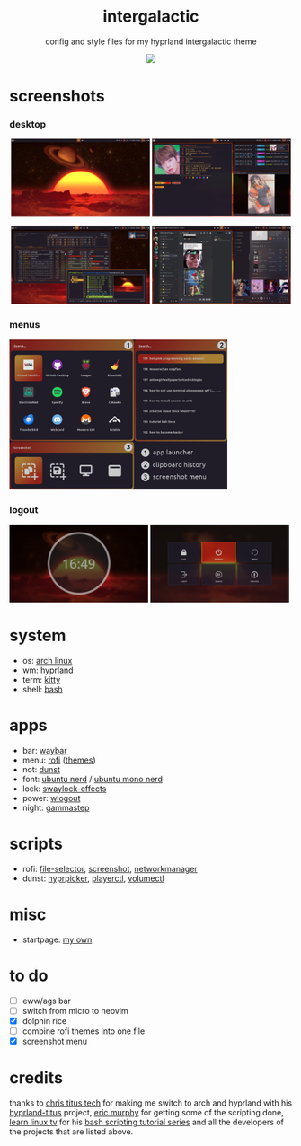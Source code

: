 <div align="center">
 <h1>intergalactic</h1>
 <p>config and style files for my hyprland intergalactic theme</p>
 <a href="https://github.com/zemmsoares/awesome-rices"> <img src="https://raw.githubusercontent.com/zemmsoares/awesome-rices/main/assets/awesome-rice-badge.svg"></a>
</div>
 
 # screenshots
 
 ### desktop
 
 <div align="center">
 <p><img width=49% src="/screenshots/screenshot1.png"/> <img width=49% src="/screenshots/screenshot2.png"/></p>
 <p><img width=49% src="/screenshots/screenshot3.png"/> <img width=49% src="/screenshots/screenshot4.png"/></p>
 </div>
 
 ### menus
 
  <p><img width=77% src="/screenshots/screenshot5.png"/></p>
 
 ### logout
 
<p><img width=49% src="/screenshots/screenshot7.png"/> <img width=49% src="/screenshots/screenshot6.png"/></p>
 
 # system
 - os: [arch linux](https://archlinux.org)
 - wm: [hyprland](https://github.com/hyprwm/Hyprland)
 - term: [kitty](https://github.com/kovidgoyal/kitty)
 - shell: [bash](https://www.gnu.org/software/bash/)

 # apps
 - bar: [waybar](https://github.com/Alexays/Waybar)
 - menu: [rofi](https://github.com/davatorium/rofi) ([themes](https://github.com/adi1090x/rofi))
 - not: [dunst](https://github.com/dunst-project/dunst)
 - font: [ubuntu nerd](https://www.nerdfonts.com/font-downloads) / [ubuntu mono nerd](https://www.nerdfonts.com/font-downloads)
 - lock: [swaylock-effects](https://github.com/mortie/swaylock-effects)
 - power: [wlogout](https://github.com/ArtsyMacaw/wlogout)
 - night: [gammastep](https://gitlab.com/chinstrap/gammastep)

 # scripts
 - rofi: [file-selector](https://gitlab.com/matclab/rofi-file-selector/-/tree/master/), [screenshot](https://github.com/cafreo/hyprland-intergalactic/blob/main/scripts/rofi/rofi-screenshot.sh), [networkmanager](https://github.com/cafreo/hyprland-intergalactic/blob/main/scripts/rofi/rofi-networkmanager.sh)
 - dunst: [hyprpicker](https://github.com/hyprwm/hyprpicker), [playerctl](https://github.com/cafreo/hyprland-intergalactic/blob/main/scripts/dunst/dunst_playerctl.sh), [volumectl](https://github.com/cafreo/hyprland-intergalactic/blob/main/scripts/dunst/dunst_volumectl.sh)

 # misc

 - startpage: [my own](https://github.com/cafreo/startpage)
 
 # to do
 - [ ] eww/ags bar
 - [ ] switch from micro to neovim
 - [x] dolphin rice
 - [ ] combine rofi themes into one file
 - [x] screenshot menu

 # credits
thanks to [chris titus tech](https://github.com/ChrisTitusTech) for making me switch to arch and hyprland with his [hyprland-titus](https://github.com/ChrisTitusTech/hyprland-titus) project, [eric murphy](https://github.com/ericmurphyxyz) for getting some of the scripting done, [learn linux tv](https://www.youtube.com/channel/UCxQKHvKbmSzGMvUrVtJYnUA) for his [bash scripting tutorial series](https://www.youtube.com/playlist?list=PLT98CRl2KxKGj-VKtApD8-zCqSaN2mD4w) and all the developers of the projects that are listed above.
